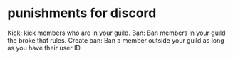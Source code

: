 # punishments for discord
Kick: kick members who are in your guild.
Ban: Ban members in your guild the broke that rules.
Create ban: Ban a member outside your guild as long as you have their user ID.
